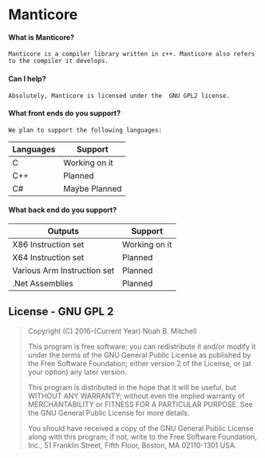 # Manticore



#### What is Manticore?
    Manticore is a compiler library written in c++. Manticore also refers to the compiler it develops.

#### Can I help?
    Absolutely, Manticore is licensed under the  GNU GPL2 license.

#### What front ends do you support?
    We plan to support the following languages:
    
Languages | Support
--- | ---
C | Working on it
C++ | Planned
C# | Maybe Planned

#### What back end do you support?

Outputs | Support
--- | ---
X86 Instruction set | Working on it
X64 Instruction set | Planned
Various Arm Instruction set | Planned
.Net Assemblies | Planned 

## License - GNU GPL 2
>    Copyright (C) 2016-(Current Year)  Noah B. Mitchell
>
>   This program is free software; you can redistribute it and/or modify
>   it under the terms of the GNU General Public License as published by
>   the Free Software Foundation; either version 2 of the License, or
>   (at your option) any later version.
>
>   This program is distributed in the hope that it will be useful,
>   but WITHOUT ANY WARRANTY; without even the implied warranty of
>   MERCHANTABILITY or FITNESS FOR A PARTICULAR PURPOSE.  See the
>   GNU General Public License for more details.
>
>   You should have received a copy of the GNU General Public License along
>   with this program; if not, write to the Free Software Foundation, Inc.,
>   51 Franklin Street, Fifth Floor, Boston, MA 02110-1301 USA.
